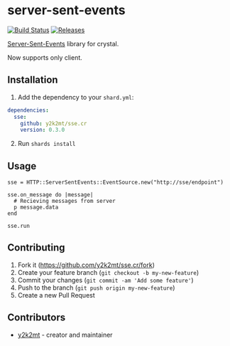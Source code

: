 # server-sent-events

[![Build Status](https://travis-ci.org/y2k2mt/sse.cr.svg?branch=master)](https://travis-ci.org/y2k2mt/sse.cr)
[![Releases](https://img.shields.io/github/release/y2k2mt/sse.cr.svg?maxAge=360)](https://github.com/y2k2mt/sse.cr/releases)
 
[Server-Sent-Events](https://www.w3.org/TR/2009/WD-eventsource-20090421/) library for crystal.

Now supports only client.

## Installation

1. Add the dependency to your `shard.yml`:

```yaml
dependencies:
  sse:
    github: y2k2mt/sse.cr
    version: 0.3.0
```

2. Run `shards install`

## Usage


```crystal
sse = HTTP::ServerSentEvents::EventSource.new("http://sse/endpoint")

sse.on_message do |message|
  # Recieving messages from server
  p message.data
end

sse.run
```

## Contributing

1. Fork it (<https://github.com/y2k2mt/sse.cr/fork>)
2. Create your feature branch (`git checkout -b my-new-feature`)
3. Commit your changes (`git commit -am 'Add some feature'`)
4. Push to the branch (`git push origin my-new-feature`)
5. Create a new Pull Request

## Contributors

- [y2k2mt](https://github.com/y2k2mt) - creator and maintainer
